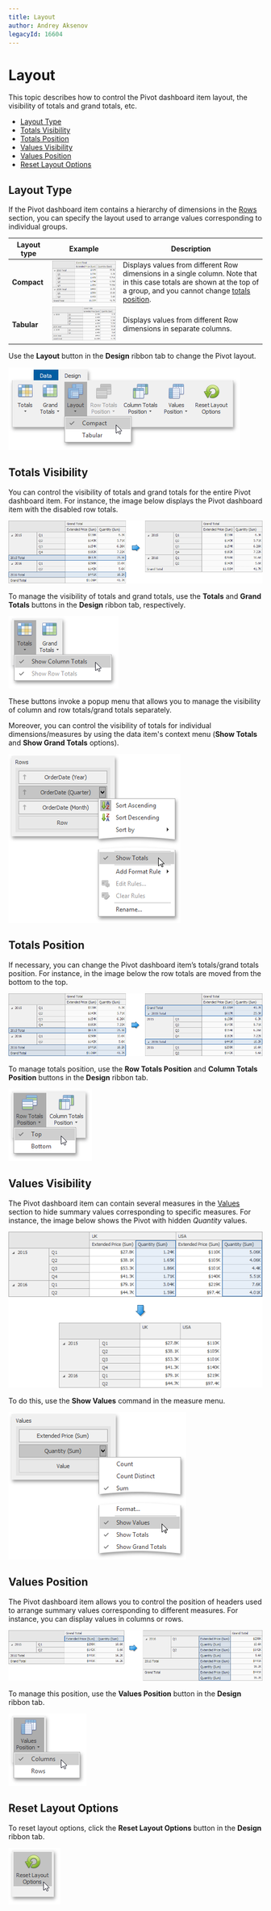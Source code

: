 ```yaml
---
title: Layout
author: Andrey Aksenov
legacyId: 16604
---
```

# Layout
This topic describes how to control the Pivot dashboard item layout, the visibility of totals and grand totals, etc.
* [Layout Type](#layouttype)
* [Totals Visibility](#totalsvisibility)
* [Totals Position](#totalsposition)
* [Values Visibility](#valuesvisibility)
* [Values Position](#valuesposition)
* [Reset Layout Options](#resetlayout)

## <a name="layouttype"/>Layout Type
If the Pivot dashboard item contains a hierarchy of dimensions in the [Rows](providing-data.md) section, you can specify the layout used to arrange values corresponding to individual groups.

| Layout type | Example | Description |
|---|---|---|
| **Compact** | ![Pivot_CompactLayout](../../../../images/img127490.png) | Displays values from different Row dimensions in a single column. Note that in this case totals are shown at the top of a group, and you cannot change [totals position](#totalsposition). |
| **Tabular** | ![Pivot_TabularLayout](../../../../images/img127491.png) | Displays values from different Row dimensions in separate columns. |

Use the **Layout** button in the **Design** ribbon tab to change the Pivot layout.

![Pivot_LayoutButtonRibbon](../../../../images/img128425.png)

## <a name="totalsvisibility"/>Totals Visibility
You can control the visibility of totals and grand totals for the entire Pivot dashboard item. For instance, the image below displays the Pivot dashboard item with the disabled row totals.

![Pivot_DisableRowTotals_Example](../../../../images/img127500.png)

To manage the visibility of totals and grand totals, use the **Totals** and **Grand Totals** buttons in the **Design** ribbon tab, respectively.

![Pivot_TotalsVisibilityRibbon](../../../../images/img128426.png)

These buttons invoke a popup menu that allows you to manage the visibility of column and row totals/grand totals separately.

Moreover, you can control the visibility of totals for individual dimensions/measures by using the data item's context menu (**Show Totals** and **Show Grand Totals** options).

![Pivot_ShowTotals_DataItemMenu](../../../../images/img127503.png)

## <a name="totalsposition"/>Totals Position
If necessary, you can change the Pivot dashboard item’s totals/grand totals position. For instance, in the image below the row totals are moved from the bottom to the top.

![Pivot_RowTotals_Bottom_Top](../../../../images/img127504.png)

To manage totals position, use the **Row Totals Position** and **Column Totals Position** buttons in the **Design** ribbon tab.

![Pivot_TotalsPositionRibbon](../../../../images/img128427.png)

## <a name="valuesvisibility"/>Values Visibility
The Pivot dashboard item can contain several measures in the [Values](providing-data.md) section to hide summary values corresponding to specific measures. For instance, the image below shows the Pivot with hidden _Quantity_ values.

![Pivot_ValuesVisibility](../../../../images/img127507.png)

To do this, use the **Show Values** command in the measure menu.

![Pivot_ValuesVisibility_Menu](../../../../images/img127508.png)

## <a name="valuesposition"/>Values Position
The Pivot dashboard item allows you to control the position of headers used to arrange summary values corresponding to different measures. For instance, you can display values in columns or rows.

![Pivot_ValuesPosition](../../../../images/img127505.png)

To manage this position, use the **Values Position** button in the **Design** ribbon tab.

![Pivot_ValuesPositionRibbon](../../../../images/img128428.png)

## <a name="resetlayout"/>Reset Layout Options
To reset layout options, click the **Reset Layout Options** button in the **Design** ribbon tab.

![Pivot_ResetLayoutOptionsRibbon](../../../../images/img128429.png)
